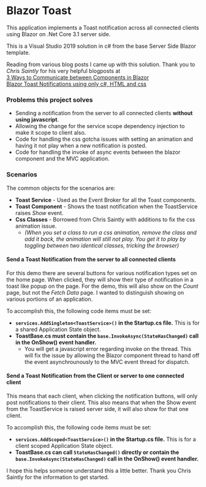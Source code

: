 # Blazor Toast
This application implements a Toast notification across all connected clients using Blazor on .Net Core 3.1 server side.

This is a Visual Studio 2019 solution in c# from the base Server Side Blazor template.

Reading from various blog posts I came up with this solution.  Thank you to *Chris Saintly* for his very helpful blogposts at <br/>
 [3 Ways to Communicate between Components in Blazor](https://chrissainty.com/3-ways-to-communicate-between-components-in-blazor/)<br/>
 [Blazor Toast Notifications using only c#, HTML and css](https://chrissainty.com/blazor-toast-notifications-using-only-csharp-html-css/)
### Problems this project solves

* Sending a notification from the server to all connected clients __without using javascript__.
* Allowing the change for the service scope dependency injection to make it scope to client also.
* Code for handling the css gotcha issues with setting an animation and having it not play when a new notification is posted.
* Code for handling the invoke of async events between the blazor component and the MVC application.

### Scenarios
The common objects for the scenarios are:
* __Toast Service__ - Used as the Event Broker for all the Toast components.
* __Toast Component__ - Shows the toast notification when the ToastService raises _Show_ event. 
* __Css Classes__ - Borrowed from Chris Saintly with additions to fix the css animation issue.
    * _(When you set a class to run a css animation, remove the class and add it back, the animation will still
    not play.  You get it to play by toggling between two identical classes, tricking the browser)_

#### Send a Toast Notification from the server to all connected clients
For this demo there are several buttons for various notification types set on the home page.  When clicked, they will show their
type of notification in a toast like popup on the page.  For the demo, this will also show on the *Count* page, 
but not the *Fetch Data* page.  I wanted to distinguish showing on various portions of an application.

To accomplish this, the following code items must be set:
- __`services.AddSingleton<ToastService>()` in the Startup.cs file.__  This is for a shared Application State object.
- __ToastBase.cs must contain the `base.InvokeAsync(StateHasChanged)` call in the OnShow() event handler.__
  - You will get a javascript error regarding invoke on the thread.  This will fix the issue by allowing the Blazor component
  thread to hand off the event asynchrounously to the MVC event thread for dispatch.

#### Send a Toast Notification from the Client or server to one connected client
This means that each client, when clicking the notification buttons, will only post notifications to their client.  This also means that when the Show event from the ToastService is raised server side, it will also show for that one client.

To accomplish this, the following code items must be set:
- __`services.AddScoped<ToastService>()` in the Startup.cs file.__  This is for a client scoped Application State object.
- __ToastBase.cs can call `StateHasChanged()` directly or contain the `base.InvokeAsync(StateHasChanged)` call in the OnShow() event handler.__
 
I hope this helps someone understand this a little better.  Thank you Chris Saintly for the information to get started.
